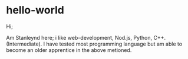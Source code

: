 # hello-world

Hi;

Am Stanleynd here; i like web-development, Nod.js, Python, C++. (Intermediate).
I have tested most programming language but am able to become an older apprentice in the above metioned.
